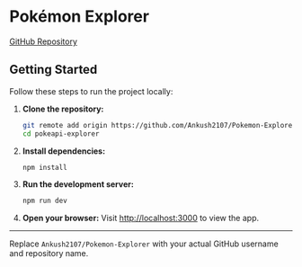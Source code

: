 # Pokémon Explorer

[GitHub Repository](https://github.com/Ankush2107/Pokemon-Explorer)

## Getting Started

Follow these steps to run the project locally:

1. **Clone the repository:**
   ```bash
   git remote add origin https://github.com/Ankush2107/Pokemon-Explorer.git
   cd pokeapi-explorer
   ```

2. **Install dependencies:**
   ```bash
   npm install
   ```

3. **Run the development server:**
   ```bash
   npm run dev
   ```

4. **Open your browser:**
   Visit [http://localhost:3000](http://localhost:3000) to view the app.

---

Replace `Ankush2107/Pokemon-Explorer` with your actual GitHub username and repository name.
